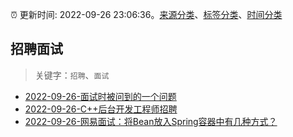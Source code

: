 :alarm_clock: 更新时间: 2022-09-26 23:06:36。[来源分类](../README.md)、[标签分类](../TAGS.md)、[时间分类](../TIMELINE.md)

## 招聘面试


> 关键字：`招聘`、`面试`



- [2022-09-26-面试时被问到的一个问题](https://www.v2ex.com/t/883155) 
- [2022-09-26-C++后台开发工程师招聘](https://www.v2ex.com/t/883127) 
- [2022-09-26-网易面试：将Bean放入Spring容器中有几种方式？](https://toutiao.io/k/p2jw5va) 